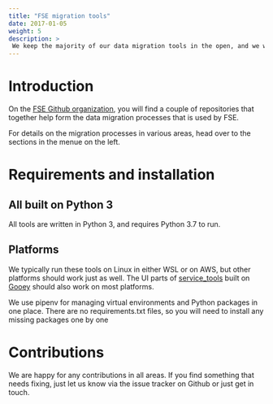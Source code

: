 ```yaml
---
title: "FSE migration tools"
date: 2017-01-05
weight: 5
description: >
 We keep the majority of our data migration tools in the open, and we welcome both use and contributions.
---
```

# Introduction
On the [FSE Github organization](https://github.com/FOLIO-FSE), you will find a couple of repositories that together help form the 
data migration processes that is used by FSE.

For details on the migration processes in various areas, head over to the sections in the menue on the left.

# Requirements and installation
## All built on Python 3
All tools are written in Python 3, and requires Python 3.7 to run.
## Platforms
We typically run these tools on Linux in either WSL or on AWS, but other platforms should work just as well. The UI parts of [service_tools](https://github.com/FOLIO-FSE) built on [Gooey](https://github.com/chriskiehl/Gooey) should also work on most platforms.

We use pipenv for managing virtual environments and Python packages in one place. There are no requirements.txt files, so you will need to install any missing packages one by one

# Contributions
We are happy for any contributions in all areas. If you find something that needs fixing, just let us know via the issue tracker on Github or just get in touch.